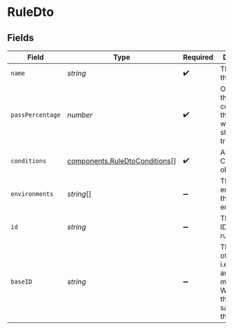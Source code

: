 # RuleDto


## Fields

| Field                                                                                            | Type                                                                                             | Required                                                                                         | Description                                                                                      |
| ------------------------------------------------------------------------------------------------ | ------------------------------------------------------------------------------------------------ | ------------------------------------------------------------------------------------------------ | ------------------------------------------------------------------------------------------------ |
| `name`                                                                                           | *string*                                                                                         | :heavy_check_mark:                                                                               | The name of this rule.                                                                           |
| `passPercentage`                                                                                 | *number*                                                                                         | :heavy_check_mark:                                                                               | Of the users that meet the conditions of this rule, what percent should return true.             |
| `conditions`                                                                                     | [components.RuleDtoConditions](../../models/components/ruledtoconditions.md)[]                   | :heavy_check_mark:                                                                               | An array of Condition objects.                                                                   |
| `environments`                                                                                   | *string*[]                                                                                       | :heavy_minus_sign:                                                                               | The environments this rule is enabled for.                                                       |
| `id`                                                                                             | *string*                                                                                         | :heavy_minus_sign:                                                                               | The Statsig ID of this rule.                                                                     |
| `baseID`                                                                                         | *string*                                                                                         | :heavy_minus_sign:                                                                               | The base ID of this rule, i.e. without any added metadata. Will remain the exact same throughout |